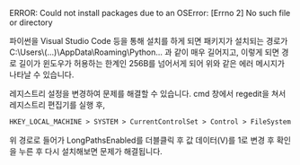 ERROR: Could not install packages due to an OSError: [Errno 2] No such file or directory

파이썬을 Visual Studio Code 등을 통해 설치를 하게 되면 패키지가 설치되는 경로가 C:\Users\\(...)\AppData\Roaming\Python\... 과 같이 매우 길어지고, 이렇게 되면 경로 길이가 윈도우가 허용하는 한계인 256B를 넘어서게 되어 위와 같은 에러 메시지가 나타날 수 있습니다.

레지스트리 설정을 변경하여 문제를 해결할 수 있습니다. cmd 창에서 regedit을 쳐서 레지스트리 편집기를 실행 후, 

```html
HKEY_LOCAL_MACHINE > SYSTEM > CurrentControlSet > Control > FileSystem
```

위 경로로 들어가 LongPathsEnabled를 더블클릭 후 값 데이터(V)를 1로 변경 후 확인을 누른 후 다시 설치해보면 문제가 해결됩니다.

